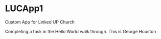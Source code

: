 # LUCApp1
Custom App for Linked UP Church

Completing a task in the Hello World walk through.  This is George Houston
